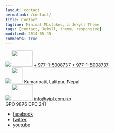 ```yaml
---
layout: contact
permalink: /contact/
title: Contact
tagline: Minimal Mistakes, a Jekyll Theme
tags: [contact, Jekyll, theme, responsive]
modified: 2014-05-15
comments: true
---
```


<section class="contact-wrap">
<div class="contact-info layout">
<div class="contact-block"> 
<img src="../images/contact/telephone.png"/>
<img src="../images/contact/telephone@2x.png" class="small" width="65" height="50"/>
<a href="callto:977-1-5008737" class="call">+ 977-1-5008737</a>
<a href="tel:977-1-5008737" class="call tel">+ 977-1-5008737</a>
</div>
<div class="contact-block"> 
<img src="../images/contact/location.png"/>
<img src="../images/contact/location@2x.png" class="small" width="34" height="49"/>
Kumaripati, Lalitpur,
Nepal
</div>
<div class="contact-block"> 
<img src="../images/contact/mail.png"/>
<img src="../images/contact/mail@2x.png" class="small" width="66" height="50"/>
<a href="mailto:info@yipl.com.np">info@yipl.com.np</a><br/>
GPO 9876 CPC 241
</div>
</div>

<div class="social-links">
<ul>
<li class="facebook"><a href="https://www.facebook.com/pages/YoungInnovations/95147447293" target="_blank">facebook</a></li>
<li class="twitter"><a href="https://twitter.com/yipl" target="_blank">twitter</a></li>
<li class="youtube"><a href="https://www.youtube.com/channel/UCO-vB1e_aZMOXUF1idGaP2w" target="_blank">youtube</a></li>
</div>

</section>

